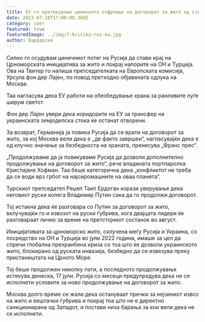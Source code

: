 ```yaml
---
title: ЕУ го критикуваше циничното отфрлање на договорот за жито од страна на Русија
date: 2023-07-18T17:00:08.304Z
category: свет
featured: true
featuredImage: ../img/7-kritika-rus-eu.jpg
author: Вардарски
---
```

Силно го осудувам циничниот потег на Русија да стави крај на Црноморската иницијатива за жито и покрај напорите на ОН и Турција. Ова на Твитер го напиша претседателката на Европската комисија, Урсула фон дер Лајен, по повод претходно објавената одлука на Москва.

Таа нагласува дека ЕУ работи на обезбедување храна за ранливите луѓе ширум светот.

Фон дер Лајен увери дека коридорите на ЕУ за трансфер на украинската земјоделска стока ќе останат отворени.

За возврат, Германија ја повика Русија да се врати на договорот за жито, за кој Москва вели дека е „де факто завршен“, нагласувајќи дека е од клучно значење за безбедноста на храната, пренесува „Франс прес“.

„Продолжуваме да ја повикуваме Русија да дозволи дополнително продолжување на договорот за жито“, рече владината портпаролка Кристијане Хофман. Таа беше категорична дека „конфликтот не треба да се води врз грбот на најсиромашните на оваа планета“.

Турскиот претседател Реџеп Таип Ердоган изрази уверување дека неговиот руски колега Владимир Путин сака да го продолжи договорот.

Тој истакна дека ќе разговара со Путин за договорот за жито, вклучувајќи го и извозот на руски ѓубрива, кога двајцата лидери ќе разговараат лично за време на претстојниот состанок во август.

Иницијативата за црноморско жито, склучена меѓу Русија и Украина, со посредство на ОН и Турција во јули 2022 година, имаше за цел да спречи глобална прехранбена криза со тоа што ќе дозволи украинското жито, блокирано од руската инвазија, безбедно да се извезува преку пристаништата на Црното Море.

Тој беше продолжен неколку пати, а последното продолжување истекува денеска, 17 јули. Русија со месеци предупредува дека не се исполнети условите за ново продолжување на договорот за жито.

Москва долго време се жали дека остануваат пречки за нејзиниот извоз на жито и вештачки ѓубрива и покрај тоа што не е директно санкционирана од Западот, и постави низа барања за кои вели дека не се исполнети.